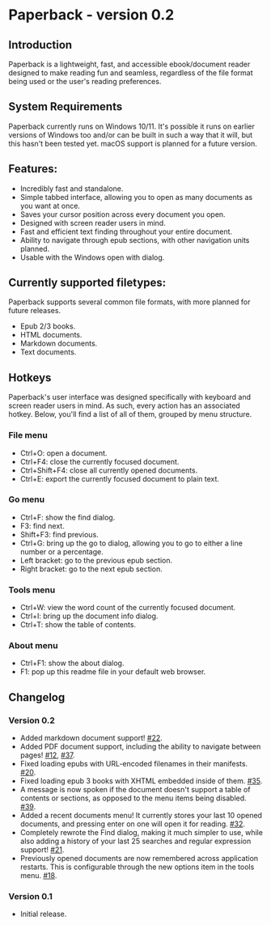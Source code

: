 # Paperback - version 0.2
## Introduction
Paperback is a lightweight, fast, and accessible ebook/document reader designed to make reading fun and seamless, regardless of the file format being used or the user's reading preferences.

## System Requirements
Paperback currently runs on Windows 10/11. It's possible it runs on earlier versions of Windows too and/or can be built in such a way that it will, but this hasn't been tested yet. macOS support is planned for a future version.

## Features:
* Incredibly fast and standalone.
* Simple tabbed interface, allowing you to open as many documents as you want at once.
* Saves your cursor position across every document you open.
* Designed with screen reader users in mind.
* Fast and efficient text finding throughout your entire document.
* Ability to navigate through epub sections, with other navigation units planned.
* Usable with the Windows open with dialog.

## Currently supported filetypes:
Paperback supports several common file formats, with more planned for future releases.

* Epub 2/3 books.
* HTML documents.
* Markdown documents.
* Text documents.

## Hotkeys
Paperback's user interface was designed specifically with keyboard and screen reader users in mind. As such, every action has an associated hotkey. Below, you'll find a list of all of them, grouped by menu structure.
### File menu
* Ctrl+O: open a document.
* Ctrl+F4: close the currently focused document.
* Ctrl+Shift+F4: close all currently opened documents.
* Ctrl+E: export the currently focused document to plain text.

### Go menu
* Ctrl+F: show the find dialog.
* F3: find next.
* Shift+F3: find previous.
* Ctrl+G: bring up the go to dialog, allowing you to go to either a line number or a percentage.
* Left bracket: go to the previous epub section.
* Right bracket: go to the next epub section.

### Tools menu
* Ctrl+W: view the word count of the currently focused document.
* Ctrl+I: bring up the document info dialog.
* Ctrl+T: show the table of contents.

### About menu
* Ctrl+F1: show the about dialog.
* F1: pop up this readme file in your default web browser.

## Changelog
### Version 0.2
* Added markdown document support! [#22](https://github.com/trypsynth/paperback/issues/22).
* Added PDF document support, including the ability to navigate between pages! [#12](https://github.com/trypsynth/paperback/issues/12), [#37](https://github.com/trypsynth/paperback/issues/37).
* Fixed loading epubs with URL-encoded filenames in their manifests. [#20](https://github.com/trypsynth/paperback/issues/20).
* Fixed loading epub 3 books with XHTML embedded inside of them. [#35](https://github.com/trypsynth/paperback/issues/35).
* A message is now spoken if the document doesn't support a table of contents or sections, as opposed to the menu items being disabled. [#39](https://github.com/trypsynth/paperback/issues/39).
* Added a recent documents menu! It currently stores your last 10 opened documents, and pressing enter on one will open it for reading. [#32](https://github.com/trypsynth/paperback/issues/32).
* Completely rewrote the Find dialog, making it much simpler to use, while also adding a history of your last 25 searches and regular expression support! [#21](https://github.com/trypsynth/paperback/issues/21).
* Previously opened documents are now remembered across application restarts. This is configurable through the new options item in the tools menu. [#18](https://github.com/trypsynth/paperback/issues/18).

### Version 0.1
* Initial release.
